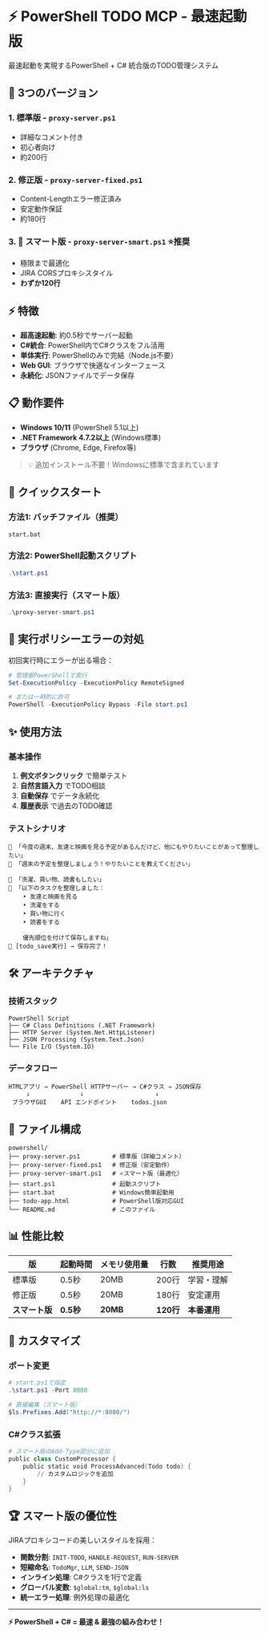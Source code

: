 # ⚡ PowerShell TODO MCP - 最速起動版

最速起動を実現するPowerShell + C# 統合版のTODO管理システム

## 🚀 3つのバージョン

### 1. **標準版** - `proxy-server.ps1`
- 詳細なコメント付き
- 初心者向け
- 約200行

### 2. **修正版** - `proxy-server-fixed.ps1` 
- Content-Lengthエラー修正済み
- 安定動作保証
- 約180行

### 3. **🎯 スマート版** - `proxy-server-smart.ps1` ⭐**推奨**
- 極限まで最適化
- JIRA CORSプロキシスタイル
- **わずか120行**

## ⚡ 特徴

- **超高速起動**: 約0.5秒でサーバー起動
- **C#統合**: PowerShell内でC#クラスをフル活用
- **単体実行**: PowerShellのみで完結（Node.js不要）
- **Web GUI**: ブラウザで快適なインターフェース
- **永続化**: JSONファイルでデータ保存

## 📋 動作要件

- **Windows 10/11** (PowerShell 5.1以上)
- **.NET Framework 4.7.2以上** (Windows標準)
- **ブラウザ** (Chrome, Edge, Firefox等)

> 💡 追加インストール不要！Windowsに標準で含まれています

## 🎯 クイックスタート

### 方法1: バッチファイル（推奨）
```batch
start.bat
```

### 方法2: PowerShell起動スクリプト
```powershell
.\start.ps1
```

### 方法3: 直接実行（スマート版）
```powershell
.\proxy-server-smart.ps1
```

## 🔧 実行ポリシーエラーの対処

初回実行時にエラーが出る場合：

```powershell
# 管理者PowerShellで実行
Set-ExecutionPolicy -ExecutionPolicy RemoteSigned

# または一時的に許可
PowerShell -ExecutionPolicy Bypass -File start.ps1
```

## ✨ 使用方法

### 基本操作

1. **例文ボタンクリック** で簡単テスト
2. **自然言語入力** でTODO相談
3. **自動保存** でデータ永続化
4. **履歴表示** で過去のTODO確認

### テストシナリオ

```
👤 「今度の週末、友達と映画を見る予定があるんだけど、他にもやりたいことがあって整理したい」
🤖 「週末の予定を整理しましょう！やりたいことを教えてください」

👤 「洗濯、買い物、読書もしたい」  
🤖 「以下のタスクを整理しました：
    • 友達と映画を見る
    • 洗濯をする
    • 買い物に行く
    • 読書をする
    
    優先順位を付けて保存しますね」
🔧 [todo_save実行] → 保存完了！
```

## 🛠️ アーキテクチャ

### 技術スタック

```
PowerShell Script
├── C# Class Definitions (.NET Framework)
├── HTTP Server (System.Net.HttpListener)
├── JSON Processing (System.Text.Json)
└── File I/O (System.IO)
```

### データフロー

```
HTMLアプリ → PowerShell HTTPサーバー → C#クラス → JSON保存
     ↓              ↓                    ↓
 ブラウザGUI    API エンドポイント    todos.json
```

## 📁 ファイル構成

```
powershell/
├── proxy-server.ps1         # 標準版（詳細コメント）
├── proxy-server-fixed.ps1   # 修正版（安定動作）
├── proxy-server-smart.ps1   # ⭐スマート版（最適化）
├── start.ps1                # 起動スクリプト  
├── start.bat                # Windows簡単起動用
├── todo-app.html            # PowerShell版対応GUI
└── README.md                # このファイル
```

## 📊 性能比較

| 版 | 起動時間 | メモリ使用量 | 行数 | 推奨用途 |
|---|----------|-------------|------|----------|
| 標準版 | 0.5秒 | 20MB | 200行 | 学習・理解 |
| 修正版 | 0.5秒 | 20MB | 180行 | 安定運用 |
| **スマート版** | **0.5秒** | **20MB** | **120行** | **本番運用** |

## 🔧 カスタマイズ

### ポート変更

```powershell
# start.ps1で指定
.\start.ps1 -Port 8080

# 直接編集（スマート版）
$ls.Prefixes.Add("http://*:8080/")
```

### C#クラス拡張

```powershell
# スマート版のAdd-Type部分に追加
public class CustomProcessor {
    public static void ProcessAdvanced(Todo todo) {
        // カスタムロジックを追加
    }
}
```

## 🏆 スマート版の優位性

JIRAプロキシコードの美しいスタイルを採用：

- **関数分割**: `INIT-TODO`, `HANDLE-REQUEST`, `RUN-SERVER`
- **短縮命名**: `TodoMgr`, `LLM`, `SEND-JSON`
- **インライン処理**: C#クラスを1行で定義
- **グローバル変数**: `$global:tm`, `$global:ls`
- **統一エラー処理**: 例外処理の最適化

---

**⚡ PowerShell + C# = 最速 & 最強の組み合わせ！**